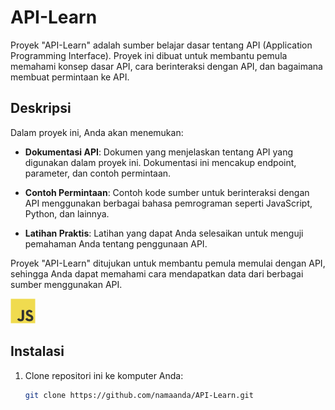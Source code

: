 # API-Learn

Proyek "API-Learn" adalah sumber belajar dasar tentang API (Application Programming Interface). Proyek ini dibuat untuk membantu pemula memahami konsep dasar API, cara berinteraksi dengan API, dan bagaimana membuat permintaan ke API.

## Deskripsi

Dalam proyek ini, Anda akan menemukan:

- **Dokumentasi API**: Dokumen yang menjelaskan tentang API yang digunakan dalam proyek ini. Dokumentasi ini mencakup endpoint, parameter, dan contoh permintaan.

- **Contoh Permintaan**: Contoh kode sumber untuk berinteraksi dengan API menggunakan berbagai bahasa pemrograman seperti JavaScript, Python, dan lainnya.

- **Latihan Praktis**: Latihan yang dapat Anda selesaikan untuk menguji pemahaman Anda tentang penggunaan API.

Proyek "API-Learn" ditujukan untuk membantu pemula memulai dengan API, sehingga Anda dapat memahami cara mendapatkan data dari berbagai sumber menggunakan API.

  <a href="https://developer.mozilla.org/en-US/docs/Web/JavaScrip" target="_blank" rel="noreferrer">
  <img
    src="https://raw.githubusercontent.com/devicons/devicon/master/icons/javascript/javascript-original.svg"
    alt="javascript"
    width="40"
    height="40"
  />
</a>

## Instalasi

1. Clone repositori ini ke komputer Anda:

   ```bash
   git clone https://github.com/namaanda/API-Learn.git
